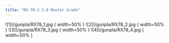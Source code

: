 ```yaml
---
title: "RX-78-2 3.0 Master Grade"
---
```


![1](/gunpla/RX78_1.jpg { width=50% }
![2](/gunpla/RX78_2.jpg { width=50% }
![3](/gunpla/RX78_3.jpg { width=50% }
![4](/gunpla/RX78_4.jpg { width=50% }

